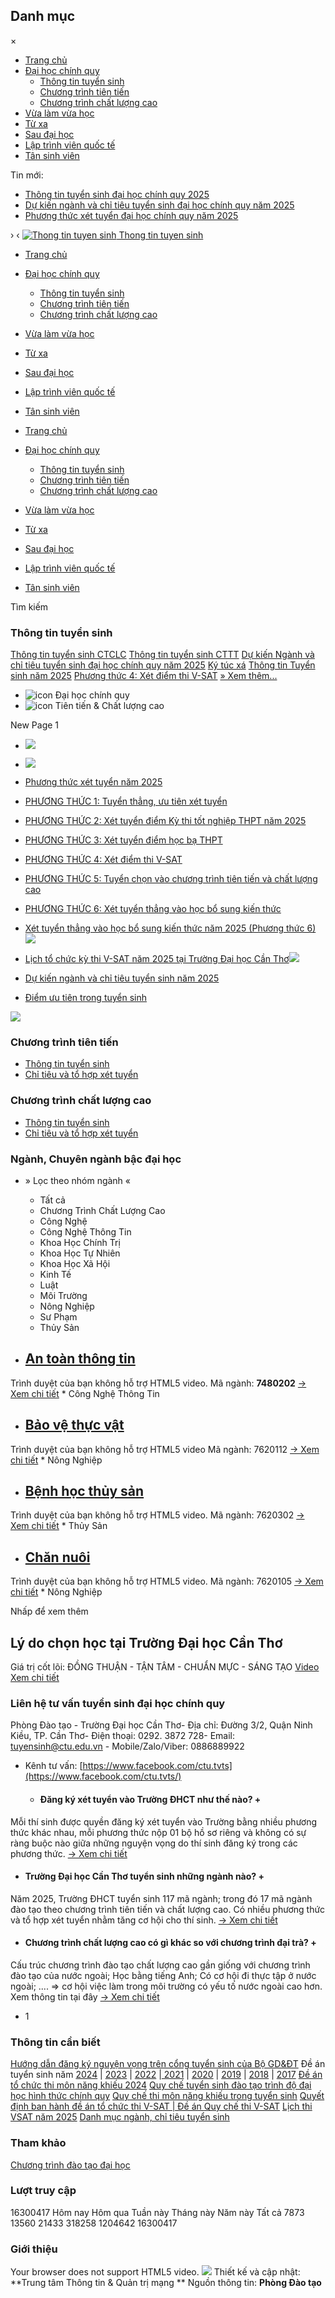 ## Danh mục
×
  * [Trang chủ](https://tuyensinh.ctu.edu.vn/)
  * [Đại học chính quy](https://tuyensinh.ctu.edu.vn/dai-hoc-chinh-quy.html)
    * [Thông tin tuyển sinh](https://tuyensinh.ctu.edu.vn/dai-hoc-chinh-quy/thong-tin-tuyen-sinh.html)
    * [Chương trình tiên tiến](https://tuyensinh.ctu.edu.vn/dai-hoc-chinh-quy/chuong-trinh-tien-tien.html)
    * [Chương trình chất lượng cao](https://tuyensinh.ctu.edu.vn/dai-hoc-chinh-quy/chuong-trinh-chat-luong-cao.html)
  * [Vừa làm vừa học](https://ctc.ctu.edu.vn/tuyen-sinh/tuyen-sinh-he-vua-lam-vua-hoc.html)
  * [Từ xa](https://ctc.ctu.edu.vn/tuyen-sinh/tuyen-sinh-he-tu-xa.html)
  * [Sau đại học](https://gs.ctu.edu.vn)
  * [Lập trình viên quốc tế](https://aptech.cusc.vn/)
  * [Tân sinh viên](https://tansinhvien.ctu.edu.vn)


Tin mới:
  * [ Thông tin tuyển sinh đại học chính quy 2025 ](https://tuyensinh.ctu.edu.vn/dai-hoc-chinh-quy.html)
  * [ Dự kiến ngành và chỉ tiêu tuyển sinh đại học chính quy năm 2025 ](https://tuyensinh.ctu.edu.vn/chuong-trinh-dai-tra/177-thong-tin/841-danh-muc-nganh-va-chi-tieu-tuyen-sinh-dhcq.html)
  * [ Phương thức xét tuyển đại học chính quy năm 2025 ](https://tuyensinh.ctu.edu.vn/chuong-trinh-dai-tra/177-thong-tin/943-phuong-thuc-xet-tuyen.html)


› ‹
[ ![Thong tin tuyen sinh](https://tuyensinh.ctu.edu.vn/templates/jd_chicago/images/logo.png) Thong tin tuyen sinh ](https://tuyensinh.ctu.edu.vn/ "Thong tin tuyen sinh")
  * [Trang chủ ](https://tuyensinh.ctu.edu.vn/)
  * [Đại học chính quy ](https://tuyensinh.ctu.edu.vn/dai-hoc-chinh-quy.html)
    * [Thông tin tuyển sinh ](https://tuyensinh.ctu.edu.vn/dai-hoc-chinh-quy/thong-tin-tuyen-sinh.html)
    * [Chương trình tiên tiến ](https://tuyensinh.ctu.edu.vn/dai-hoc-chinh-quy/chuong-trinh-tien-tien.html)
    * [Chương trình chất lượng cao ](https://tuyensinh.ctu.edu.vn/dai-hoc-chinh-quy/chuong-trinh-chat-luong-cao.html)
  * [Vừa làm vừa học](https://ctc.ctu.edu.vn/tuyen-sinh/tuyen-sinh-he-vua-lam-vua-hoc.html)
  * [Từ xa](https://ctc.ctu.edu.vn/tuyen-sinh/tuyen-sinh-he-tu-xa.html)
  * [Sau đại học](https://gs.ctu.edu.vn)
  * [Lập trình viên quốc tế](https://aptech.cusc.vn/)
  * [Tân sinh viên](https://tansinhvien.ctu.edu.vn)


  * [Trang chủ ](https://tuyensinh.ctu.edu.vn/)
  * [Đại học chính quy ](https://tuyensinh.ctu.edu.vn/dai-hoc-chinh-quy.html)
    * [Thông tin tuyển sinh ](https://tuyensinh.ctu.edu.vn/dai-hoc-chinh-quy/thong-tin-tuyen-sinh.html)
    * [Chương trình tiên tiến ](https://tuyensinh.ctu.edu.vn/dai-hoc-chinh-quy/chuong-trinh-tien-tien.html)
    * [Chương trình chất lượng cao ](https://tuyensinh.ctu.edu.vn/dai-hoc-chinh-quy/chuong-trinh-chat-luong-cao.html)
  * [Vừa làm vừa học](https://ctc.ctu.edu.vn/tuyen-sinh/tuyen-sinh-he-vua-lam-vua-hoc.html)
  * [Từ xa](https://ctc.ctu.edu.vn/tuyen-sinh/tuyen-sinh-he-tu-xa.html)
  * [Sau đại học](https://gs.ctu.edu.vn)
  * [Lập trình viên quốc tế](https://aptech.cusc.vn/)
  * [Tân sinh viên](https://tansinhvien.ctu.edu.vn)


Tìm kiếm
### Thông tin tuyển sinh
[Thông tin tuyển sinh CTCLC](https://tuyensinh.ctu.edu.vn/dai-hoc-chinh-quy/chuong-trinh-chat-luong-cao.html)
[Thông tin tuyển sinh CTTT](https://tuyensinh.ctu.edu.vn/dai-hoc-chinh-quy/chuong-trinh-tien-tien.html)
[Dự kiến Ngành và chỉ tiêu tuyển sinh đại học chính quy năm 2025](https://tuyensinh.ctu.edu.vn/chuong-trinh-dai-tra/177-thong-tin/841-danh-muc-nganh-va-chi-tieu-tuyen-sinh-dhcq.html)
[Ký túc xá](https://tuyensinh.ctu.edu.vn/chuong-trinh-dai-tra/177-thong-tin/897-ky-tuc-xa.html)
[Thông tin Tuyển sinh năm 2025](https://tuyensinh.ctu.edu.vn/dai-hoc-chinh-quy.html)
[Phương thức 4: Xét điểm thi V-SAT](https://tuyensinh.ctu.edu.vn/phuong-thuc-xet-tuyen/947-phuong-thuc-4.html)
[» Xem thêm... ](https://tuyensinh.ctu.edu.vn/dai-hoc-chinh-quy/thong-tin-tuyen-sinh.html)
  * ![icon](https://tuyensinh.ctu.edu.vn/images/tab-icon3.png) Đại học chính quy 
  * ![icon](https://tuyensinh.ctu.edu.vn/images/tab-icon1.png) Tiên tiến & Chất lượng cao 


New Page 1
  * [![](https://tuyensinh.ctu.edu.vn/images/upload/ttts-ctdt.png)](https://tuyensinh.ctu.edu.vn/gioi-thieu/839-ly-do-de-hoc-tai-truong-dhct.html)
  * [![](https://tuyensinh.ctu.edu.vn/images/upload/cndttt.png)](https://ctc.ctu.edu.vn)


  * [ Phương thức xét tuyển năm 2025](https://tuyensinh.ctu.edu.vn/chuong-trinh-dai-tra/943-phuong-thuc-xet-tuyen.html)
  * [ PHƯƠNG THỨC 1: Tuyển thẳng, ưu tiên xét tuyển](https://tuyensinh.ctu.edu.vn/phuong-thuc-xet-tuyen/937-phuong-thuc-1.html)
  * [ PHƯƠNG THỨC 2: Xét tuyển điểm Kỳ thi tốt nghiệp THPT năm 2025](https://tuyensinh.ctu.edu.vn/phuong-thuc-xet-tuyen/938-phuong-thuc-2.html)
  * [ PHƯƠNG THỨC 3: Xét tuyển điểm học bạ THPT](https://tuyensinh.ctu.edu.vn/phuong-thuc-xet-tuyen/939-phuong-thuc-3.html)
  * [ PHƯƠNG THỨC 4: Xét điểm thi V-SAT ](https://tuyensinh.ctu.edu.vn/phuong-thuc-xet-tuyen/947-phuong-thuc-4.html)
  * [ PHƯƠNG THỨC 5: Tuyển chọn vào chương trình tiên tiến và chất lượng cao](https://tuyensinh.ctu.edu.vn/phuong-thuc-xet-tuyen/1046-phuong-thuc-5.html)
  * [ PHƯƠNG THỨC 6: Xét tuyển thẳng vào học bổ sung kiến thức](https://tuyensinh.ctu.edu.vn/phuong-thuc-xet-tuyen/940-phuong-thuc-6.html)


  * [ Xét tuyển thẳng vào học bổ sung kiến thức năm 2025 (Phương thức 6)](https://tuyensinh.ctu.edu.vn/thong-tin-tuyen-sinh/1102-xet-tuy-n-th-ng-vao-h-c-b-sung-ki-n-th-c-nam-2025-phuong-th-c-6.html)[![](https://tuyensinh.ctu.edu.vn/images/upload/new.gif)](https://tuyensinh.ctu.edu.vn/thong-tin-tuyen-sinh/1087-lich-to-chuc-ky-thi-vsat-nam-2025.html)
  * [ Lịch tổ chức kỳ thi V-SAT năm 2025 tại Trường Đại học Cần Thơ](https://tuyensinh.ctu.edu.vn/thong-tin-tuyen-sinh/1087-lich-to-chuc-ky-thi-vsat-nam-2025.html)[![](https://tuyensinh.ctu.edu.vn/images/upload/new.gif)](https://tuyensinh.ctu.edu.vn/thong-tin-tuyen-sinh/1087-lich-to-chuc-ky-thi-vsat-nam-2025.html)
  * [ Dự kiến ngành và chỉ tiêu tuyển sinh năm 2025](https://tuyensinh.ctu.edu.vn/chuong-trinh-dai-tra/841-danh-muc-nganh-va-chi-tieu-tuyen-sinh-dhcq.html)
  * [ Điểm ưu tiên trong tuyển sinh ](https://tuyensinh.ctu.edu.vn/chuong-trinh-dai-tra/895-diem-uu-tien.html)


[![](https://tuyensinh.ctu.edu.vn/images/upload/ttts-b2.png)](https://tuyensinh.ctu.edu.vn/gioi-thieu/839-ly-do-de-hoc-tai-truong-dhct.html "Lý do chọn CTU")
###  Chương trình tiên tiến
  * [ Thông tin tuyển sinh](https://tuyensinh.ctu.edu.vn/dai-hoc-chinh-quy/chuong-trinh-tien-tien.html)
  * [ Chỉ tiêu và tổ hợp xét tuyển](https://tuyensinh.ctu.edu.vn/chuong-trinh-dai-tra/841-danh-muc-nganh-va-chi-tieu-tuyen-sinh-dhcq.html#cttt-clc)


###  Chương trình chất lượng cao
  * [Thông tin tuyển sinh](https://tuyensinh.ctu.edu.vn/dai-hoc-chinh-quy/chuong-trinh-chat-luong-cao.html)
  * [ Chỉ tiêu và tổ hợp xét tuyển](https://tuyensinh.ctu.edu.vn/chuong-trinh-dai-tra/841-danh-muc-nganh-va-chi-tieu-tuyen-sinh-dhcq.html#cttt-clc)


### Ngành, Chuyên ngành bậc đại học
  * » Lọc theo nhóm ngành « 
    * Tất cả
    * Chương Trình Chất Lượng Cao
    * Công Nghệ
    * Công Nghệ Thông Tin
    * Khoa Học Chính Trị
    * Khoa Học Tự Nhiên
    * Khoa Học Xã Hội
    * Kinh Tế
    * Luật
    * Môi Trường
    * Nông Nghiệp
    * Sư Phạm
    * Thủy Sản


  * ##  [ An toàn thông tin ](https://tuyensinh.ctu.edu.vn/gioi-thieu-nganh/1003-an-toan-thong-tin.html)
Trình duyệt của bạn không hỗ trợ HTML5 video.
Mã ngành:  **7480202**
[→ Xem chi tiết](https://tuyensinh.ctu.edu.vn/gioi-thieu-nganh/1003-an-toan-thong-tin.html)
    * Công Nghệ Thông Tin
  * ##  [ Bảo vệ thực vật ](https://tuyensinh.ctu.edu.vn/gioi-thieu-nganh/470-bao-ve-thuc-vat.html)
Trình duyệt của bạn không hỗ trợ HTML5 video 
Mã ngành: 7620112
[→ Xem chi tiết](https://tuyensinh.ctu.edu.vn/gioi-thieu-nganh/470-bao-ve-thuc-vat.html)
    * Nông Nghiệp
  * ##  [ Bệnh học thủy sản ](https://tuyensinh.ctu.edu.vn/gioi-thieu-nganh/520-benh-hoc-thuy-san.html)
Trình duyệt của bạn không hỗ trợ HTML5 video.
Mã ngành: 7620302
[→ Xem chi tiết](https://tuyensinh.ctu.edu.vn/gioi-thieu-nganh/520-benh-hoc-thuy-san.html)
    * Thủy Sản
  * ##  [ Chăn nuôi ](https://tuyensinh.ctu.edu.vn/gioi-thieu-nganh/465-chan-nuoi.html)
Trình duyệt của bạn không hỗ trợ HTML5 video.
Mã ngành: 7620105
[→ Xem chi tiết](https://tuyensinh.ctu.edu.vn/gioi-thieu-nganh/465-chan-nuoi.html)
    * Nông Nghiệp


Nhấp để xem thêm
## Lý do chọn học tại Trường Đại học Cần Thơ
Giá trị cốt lõi: ĐỒNG THUẬN - TẬN TÂM - CHUẨN MỰC - SÁNG TẠO
[Video](https://tuyensinh.ctu.edu.vn/images/upload/10_ly-do.mp4) [Xem chi tiết](https://tuyensinh.ctu.edu.vn/gioi-thieu/839-ly-do-de-hoc-tai-truong-dhct.html)
### Liên hệ tư vấn tuyển sinh đại học chính quy
Phòng Đào tạo - Trường Đại học Cần Thơ- Địa chỉ: Đường 3/2, Quận Ninh Kiều, TP. Cần Thơ- Điện thoại: 0292. 3872 728- Email: tuyensinh@ctu.edu.vn - Mobile/Zalo/Viber: 0886889922
- Kênh tư vấn: [https://www.facebook.com/ctu.tvts](https://www.facebook.com/ctu.tvts/)
  * ####  Đăng ký xét tuyển vào Trường ĐHCT như thế nào? +
Mỗi thí sinh được quyền đăng ký xét tuyển vào Trường bằng nhiều phương thức khác nhau, mỗi phương thức nộp 01 bộ hồ sơ riêng và không có sự ràng buộc nào giữa những nguyện vọng do thí sinh đăng ký trong các phương thức. [→ Xem chi tiết](https://tuyensinh.ctu.edu.vn/cau-hoi-pho-bien/874-dang-ky-xet-tuyen-vao-dai-hoc-can-tho.html)
  * ####  Trường Đại học Cần Thơ tuyển sinh những ngành nào? +
Năm 2025, Trường ĐHCT tuyển sinh 117 mã ngành; trong đó 17 mã ngành đào tạo theo chương trình tiên tiến và chất lượng cao. Có nhiều phương thức và tổ hợp xét tuyển nhằm tăng cơ hội cho thí sinh. [→ Xem chi tiết](https://tuyensinh.ctu.edu.vn/cau-hoi-pho-bien/875-truong-dai-hoc-can-tho-tuyen-sinh-nhung-nganh-nao.html)
  * ####  Chương trình chất lượng cao có gì khác so với chương trình đại trà? +
Cấu trúc chương trình đào tạo chất lượng cao gần giống với chương trình đào tạo của nước ngoài; Học bằng tiếng Anh; Có cơ hội đi thực tập ở nước ngoài; .... => cơ hội việc làm trong môi trường có yếu tố nước ngoài cao hơn. Xem thông tin tại đây [→ Xem chi tiết](https://tuyensinh.ctu.edu.vn/cau-hoi-pho-bien/877-chuong-trinh-chat-luong-cao-khac-voi-chuong-trinh-dai-tra.html)


  * 1


[ ](https://ctc.ctu.edu.vn) [ ](https://gs.ctu.edu.vn/)
### Thông tin cần biết
[Hướng dẫn đăng ký nguyện vọng trên cổng tuyển sinh của Bộ GD&ĐT](https://tuyensinh.ctu.edu.vn/images/upload/TT_TS/2024/tailieuhuongdanhethongxettuyenchung.pdf)
Đề án tuyển sinh năm [2024](https://tuyensinh.ctu.edu.vn/images/upload/DATS2024_TCT.pdf) | [2023](https://tuyensinh.ctu.edu.vn/images/upload/TT_TS/2023/DATS2023_TCT.pdf) | [2022](https://tuyensinh.ctu.edu.vn/images/upload/TT_TS/2022/DATS-2022_DHCT_Chinh-thuc.pdf) |[ 2021](https://tuyensinh.ctu.edu.vn/images/upload/TT_TS/2021/DATS2021_TCT_280521.pdf) | [2020](https://tuyensinh.ctu.edu.vn/images/upload/DATS2020_DHCT_Chinh-thuc.pdf) | [2019](https://tuyensinh.ctu.edu.vn/images/upload/TT_TS/TCT_DATS_2019_270319.pdf) | [2018](https://tuyensinh.ctu.edu.vn/images/upload/TT_TS/TCT_DATS_060718.pdf) | [2017](https://tuyensinh.ctu.edu.vn/images/upload/TT_TS/TCT_DA_TS_2017.pdf)
[Đề án tổ chức thi môn năng khiếu 2024](https://tuyensinh.ctu.edu.vn/images/upload/TT_TS/2024/DA468_thinangkhieu.pdf)
[Quy chế tuyển sinh đào tạo trình độ đại học hình thức chính quy](https://www.ctu.edu.vn/images/upload/vbdh/vbct/QD6599_Quy_che_tuyen_sinh_dao_tao_dai_hoc_chinh_quy.pdf)
[Quy chế thi môn năng khiếu trong tuyển sinh](https://tuyensinh.ctu.edu.vn/images/upload/TT_TS/2024/qd464_quychenangkhieu.pdf)
[Quyết định ban hành đề án tổ chức thi V-SAT | Đề án ](https://tuyensinh.ctu.edu.vn/images/upload/TT_TS/2025/De-an-to-chuc-Ky-thi-danh-gia-dau-vao-dai-hoc-tren-may-tinh-phuc-vu-tuyen-sinh-dai-hoc-V-SAT-cua-Truong-DHCT-nam-2025.pdf)
[Quy chế thi V-SAT](https://tuyensinh.ctu.edu.vn/images/upload/TT_TS/2025/QD111_Quy-che-thi-V-SAT.pdf)
[Lịch thi VSAT năm 2025](https://tuyensinh.ctu.edu.vn/images/upload/TT_TS/2025/387_4.-Thong-bao-lich-to-chuc-thi-VSAT-nam-2025_chinh-thuc.signed.signed.signed.pdf "Lịch thi VSAT năm 2025")
[Danh mục ngành, chỉ tiêu tuyển sinh](https://tuyensinh.ctu.edu.vn/chuong-trinh-dai-tra/841-danh-muc-nganh-va-chi-tieu-tuyen-sinh-dhcq.html)
### Tham khảo
[Chương trình đào tạo đại học](https://www.ctu.edu.vn/dao-tao/ctdt-dai-hoc.html)
### Lượt truy cập
16300417
Hôm nay
Hôm qua
Tuần này
Tháng này
Năm này
Tất cả
7873
13560
21433
318258
1204642
16300417
### Giới thiệu
Your browser does not support HTML5 video. 
![](https://tuyensinh.ctu.edu.vn/images/upload/qr-code.png)
Thiết kế và cập nhật: **Trung tâm Thông tin & Quản trị mạng **
Nguồn thông tin: **Phòng Đào tạo**

